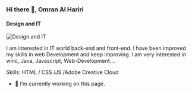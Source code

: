 ### Hi there 👋, Omran Al Hariri
#### Design and IT
![Design and IT](https://lh3.googleusercontent.com/dhwoiqk2Lr7-8z0Env7plfqASoWTFs6y_Nc2SYhcfW22WkIPtj_5xwaf9z5EZXe3Whoj=s170)

I am interested in IT world back-end and front-end. I have been improved my skills in web Development and keep improving. I am very interested in winc, Java, Javascript, Web-Development....

Skills: HTML / CSS /JS /Adobe Creative Cloud

- 🔭 I’m currently working on this page. 





